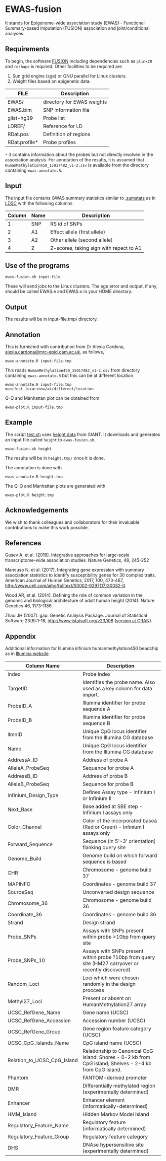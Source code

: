 # EWAS-fusion

It stands for Epigenome-wide association study (EWAS) - Functional Summary-based Imputation (FUSION) association and joint/conditional analyses.

## Requirements

To begin, the software [FUSION](http://gusevlab.org/projects/fusion/) including dependencies such as `plink2R` and `reshape` is required. Other facilities to be required are

1. Sun grid engine (sge) or GNU parallel for Linux clusters.
2. Weight files based on epigenetic data.

FILE | Description
-----|---------------------------
EWAS/ | directory for EWAS weights
EWAS.bim | SNP information file
glist-hg19 | Probe list
LDREF/ | Reference for LD
RDat.pos | Definition of regions
RDat.profile* | Probe profiles

`*` It contains information about the probes but not directly involved in the association analysis. For annotation of the results, it is assumed that `HumanMethylation450_15017482_v1-2.csv` is available from the directory containing `ewas-annotate.R`.

## Input

The input file contains GWAS summary statistics similar to [.sumstats](https://github.com/bulik/ldsc/wiki/Summary-Statistics-File-Format) as in [LDSC](https://github.com/bulik/ldsc) with the following columns.

   Column | Name | Description
   -------|------|------------  
   1 | SNP | RS id of SNPs
   2 | A1 | Effect allele (first allele)
   3 | A2 | Other allele (second allele)
   4 | Z | Z-scores, taking sign with repect to A1

## Use of the programs
```
ewas-fusion.sh input-file
```
These will send jobs to the Linux clusters. The sge error and output, if any, should be called EWAS.e and EWAS.o in your HOME directory.

## Output

The results will be in input-file.tmp/ directory.

## Annotation

This is furnished with contribution from Dr Alexia Cardona, alexia.cardona@mrc-epid.cam.ac.uk, as follows,
```
ewas-annotate.R input-file.tmp
```
This reads `HumanMethylation450_15017482_v1-2.csv` from directory containing `ewas-annotate.R` but this can be at different location
```
ewas-annotate.R input-file.tmp manifest_location=/at/different/location
```
Q-Q and Manhattan plot can be obtained from
```
ewas-plot.R input-file.tmp
```

## Example

The script [test.sh](test.sh) uses [height data](http://portals.broadinstitute.org/collaboration/giant/images/0/01/GIANT_HEIGHT_Wood_et_al_2014_publicrelease_HapMapCeuFreq.txt.gz) from GIANT. It downloads and generates an input file called `height` to `ewas-fusion.sh`. 
```
ewas-fusion.sh height
```
The results will be in `height.tmp/` once it is done.

The annotation is done with
```
ewas-annotate.R height.tmp
```
The Q-Q and Manhattan plots are generated with
```
ewas-plot.R height.tmp
```

## Acknowledgements

We wish to thank colleagues and collaborators for their invaluable contributions to make this work possible.

## References

Gusev A, et al. (2016). Integrative approaches for large-scale transcriptome-wide association studies. Nature Genetics, 48, 245-252

Mancuso N, et al. (2017). Integrating gene expression with summary association statistics to identify susceptibility genes for 30 complex traits. American Journal of Human Genetics, 2017, 100, 473-487, http://www.cell.com/ajhg/fulltext/S0002-9297(17)30032-0.

Wood AR, et al. (2014). Defining the role of common variation in the genomic and biological architecture of adult human height (2014). Nature Genetics 46, 1173-1186.

Zhao JH (2007). gap: Genetic Analysis Package. Journal of Statistical Software 23(8):1-18, http://www.jstatsoft.org/v23/i08 ([version at CRAN](https://CRAN.R-project.org/package=gap)).

## Appendix
Additional information for Illumina infinium humanmethylation450 beadchip as in [Illumina website](https://support.illumina.com/array/array_kits/infinium_humanmethylation450_beadchip_kit/downloads.html)

Column Name|Description
-----|-----------------
Index|Probe Index
TargetID|Identifies the probe name. Also used as a key column for data import.
ProbeID_A|Illumina identifier for probe sequence A
ProbeID_B|Illumina identifier for probe sequence B
IlmnID|Unique CpG locus identifier from the Illumina CG database
Name|Unique CpG locus identifier from the Illumina CG database
AddressA_ID|Address of probe A
AlleleA_ProbeSeq|Sequence for probe A
AddressB_ID|Address of probe  B
AlleleB_ProbeSeq|Sequence for probe B
Infinium_Design_Type|Defines Assay type - Infinium I or Infinium II
Next_Base|Base added at SBE step - Infinium I assays only
Color_Channel|Color of the incorporated baseá (Red or Green) - Infinium I assays only
Forward_Sequence|Sequence (in 5'-3' orientation) flanking query site
Genome_Build|Genome build on which forward sequence is based
CHR|Chromosome - genome build 37
MAPINFO|Coordinates - genome build 37
SourceSeq|Unconverted design sequence
Chromosome_36|Chromosome - genome build 36
Coordinate_36|Coordinates - genome build 36
Strand|Design strand
Probe_SNPs|Assays with SNPs present within probe >10bp from query site
Probe_SNPs_10|Assays with SNPs present within probe ?10bp from query site (HM27 carryover or recently discovered)
Random_Loci|Loci which were chosen randomly in the design proccess
Methyl27_Loci|Present or absent on HumanMethylation27 array
UCSC_RefGene_Name|Gene name (UCSC)
UCSC_RefGene_Accession|Accession number (UCSC)
UCSC_RefGene_Group|Gene region feature category (UCSC)
UCSC_CpG_Islands_Name|CpG island name (UCSC)
Relation_to_UCSC_CpG_Island|Relationship to Canonical CpG Island: Shores - 0-2 kb from CpG island; Shelves - 2-4 kb from CpG island.
Phantom|FANTOM-derived promoter
DMR|Differentially methylated region (experimentally determined)
Enhancer|Enhancer element (informatically-determined)
HMM_Island|Hidden Markov Model Island
Regulatory_Feature_Name|Regulatory feature (informatically determined)
Regulatory_Feature_Group|Regulatory feature category
DHS|DNAse hypersensitive site (experimentally determined)
